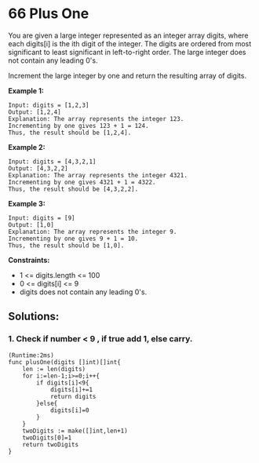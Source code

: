 # 66 Plus One

You are given a large integer represented as an integer array digits, where each digits[i] is the ith digit of the integer. The digits are ordered from most significant to least significant in left-to-right order. The large integer does not contain any leading 0's.

Increment the large integer by one and return the resulting array of digits.

 

**Example 1:**
```
Input: digits = [1,2,3]
Output: [1,2,4]
Explanation: The array represents the integer 123.
Incrementing by one gives 123 + 1 = 124.
Thus, the result should be [1,2,4].
```
**Example 2:**
```
Input: digits = [4,3,2,1]
Output: [4,3,2,2]
Explanation: The array represents the integer 4321.
Incrementing by one gives 4321 + 1 = 4322.
Thus, the result should be [4,3,2,2].
```
**Example 3:**
```
Input: digits = [9]
Output: [1,0]
Explanation: The array represents the integer 9.
Incrementing by one gives 9 + 1 = 10.
Thus, the result should be [1,0].
``` 

**Constraints:**

- 1 <= digits.length <= 100
- 0 <= digits[i] <= 9
- digits does not contain any leading 0's.

## Solutions:

### 1. Check if number < 9 , if true add 1, else carry.
```
(Runtime:2ms)
func plusOne(digits []int)[]int{
    len := len(digits)
    for i:=len-1;i>=0;i++{
        if digits[i]<9{
            digits[i]+=1
            return digits
        }else{
            digits[i]=0
        }
    }
    twoDigits := make([]int,len+1)
    twoDigits[0]=1
    return twoDigits
}
```
